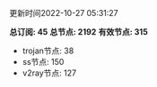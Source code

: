 更新时间2022-10-27 05:31:27

**总订阅: 45**
**总节点: 2192**
**有效节点: 315**
- trojan节点: 38
- ss节点: 150
- v2ray节点: 127
